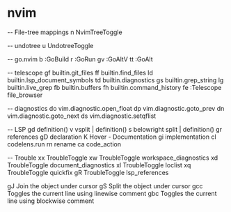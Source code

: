 # nvim

-- File-tree mappings
<leader>n	NvimTreeToggle

-- undotree
<leader>u	UndotreeToggle

-- go.nvim
<leader>b	:GoBuild
<leader>r	:GoRun
<leader>gv	:GoAltV
<leader>tt	:GoAlt

-- telescope
<leader>gf	builtin.git_files
<leader>ff	builtin.find_files
<leader>ld	builtin.lsp_document_symbols
<leader>td	builtin.diagnostics
<leader>gs	builtin.grep_string
<leader>lg	builtin.live_grep
<leader>fb	builtin.buffers
<leader>fh	builtin.command_history
<leader>fe	:Telescope file_browser

-- diagnostics
<leader>do	vim.diagnostic.open_float
<leader>dp	vim.diagnostic.goto_prev
<leader>dn	vim.diagnostic.goto_next
<leader>ds	 vim.diagnostic.setqflist

-- LSP
gd	definition()
<leader>v	vsplit | definition()
<leader>s	belowright split | definition()
gr	references
gD	declaration
K	Hover - Documentation
gi	implementation
<leader>cl	codelens.run
<leader>rn	rename
<leader>ca	code_action

-- Trouble
<leader>xx	TroubleToggle
<leader>xw	TroubleToggle workspace_diagnostics
<leader>xd	TroubleToggle document_diagnostics
<leader>xl	TroubleToggle loclist
<leader>xq	TroubleToggle quickfix
gR	TroubleToggle lsp_references


gJ	Join the object under cursor
gS	Split the object under cursor
gcc	Toggles the current line using linewise comment
gbc	Toggles the current line using blockwise comment

